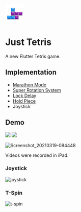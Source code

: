 ![icon](https://github.com/BreadKey/flutter-tetris/blob/main/ios/Runner/Assets.xcassets/AppIcon.appiconset/Icon-60.png?raw=true)
# Just Tetris

A new Flutter Tetris game.

## Implementation
* [Marathon Mode](https://tetris.fandom.com/wiki/Marathon_Mode)
* [Super Rotation System](https://tetris.fandom.com/wiki/SRS)
* [Lock Delay](https://tetris.fandom.com/wiki/Lock_delay)
* [Hold Piece](https://tetris.fandom.com/wiki/Hold_piece?mobile-app=false)
* Joystick

## Demo
<img src=https://user-images.githubusercontent.com/37973204/111711650-8b145b00-888f-11eb-9a35-dfc7c17ecd16.jpg width=400>

<img src=https://user-images.githubusercontent.com/37973204/112748239-73f30d00-8ff5-11eb-8f70-e3e89e92afe3.jpg width=400>

![Screenshot_20210319-084448](https://user-images.githubusercontent.com/37973204/111711662-95cef000-888f-11eb-8adc-ac58350b908b.jpg)

Videos were recorded in iPad.
### Joystick
![joystick](https://user-images.githubusercontent.com/37973204/95551377-a3ad5900-0a45-11eb-8002-7a05fa33d25c.gif)

### T-Spin
![t-spin](https://user-images.githubusercontent.com/37973204/95551990-d3109580-0a46-11eb-9acc-fbb529386e33.gif)
